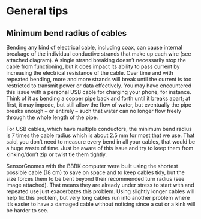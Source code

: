 # General tips

## Minimum bend radius of cables

Bending any kind of electrical cable, including coax, can cause internal breakage of the individual conductive strands that make up each wire \(see attached diagram\). A single strand breaking doesn’t necessarily stop the cable from functioning, but it does impact its ability to pass current by increasing the electrical resistance of the cable. Over time and with repeated bending, more and more strands will break until the current is too restricted to transmit power or data effectively. You may have encountered this issue with a personal USB cable for charging your phone, for instance. Think of it as bending a copper pipe back and forth until it breaks apart; at first, it may impede, but still allow the flow of water, but eventually the pipe breaks enough – or entirely – such that water can no longer flow freely through the whole length of the pipe.

For USB cables, which have multiple conductors, the minimum bend radius is 7 times the cable radius which is about 2.5 mm for most that we use. That said, you don’t need to measure every bend in all your cables, that would be a huge waste of time. Just be aware of this issue and try to keep them from kinking/don’t zip or twist tie them tightly.

SensorGnomes with the BBBK computer were built using the shortest possible cable \(18 cm\) to save on space and to keep cables tidy, but the size forces them to be bent beyond their recommended turn radius \(see image attached\). That means they are already under stress to start with and repeated use just exacerbates this problem. Using slightly longer cables will help fix this problem, but very long cables run into another problem where it’s easier to have a damaged cable without noticing since a cut or a kink will be harder to see.

